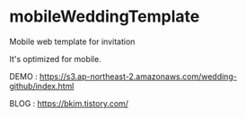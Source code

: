 # mobileWeddingTemplate
Mobile web template for invitation

It's optimized for mobile.

DEMO : https://s3.ap-northeast-2.amazonaws.com/wedding-github/index.html

BLOG : https://bkim.tistory.com/ 
